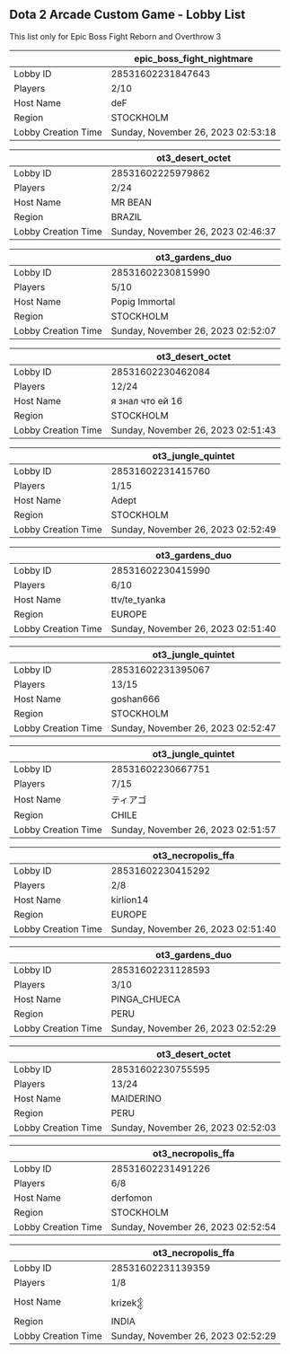 ## Dota 2 Arcade Custom Game - Lobby List

This list only for Epic Boss Fight Reborn and Overthrow 3

|  | epic_boss_fight_nightmare |
| ------ | ------ |
| Lobby ID | 28531602231847643 |
| Players | 2/10 |
| Host Name | deF |
| Region | STOCKHOLM |
| Lobby Creation Time | Sunday, November 26, 2023 02:53:18 |


|  | ot3_desert_octet |
| ------ | ------ |
| Lobby ID | 28531602225979862 |
| Players | 2/24 |
| Host Name | MR BEAN |
| Region | BRAZIL |
| Lobby Creation Time | Sunday, November 26, 2023 02:46:37 |


|  | ot3_gardens_duo |
| ------ | ------ |
| Lobby ID | 28531602230815990 |
| Players | 5/10 |
| Host Name | Popig Immortal |
| Region | STOCKHOLM |
| Lobby Creation Time | Sunday, November 26, 2023 02:52:07 |


|  | ot3_desert_octet |
| ------ | ------ |
| Lobby ID | 28531602230462084 |
| Players | 12/24 |
| Host Name | я знал что ей 16 |
| Region | STOCKHOLM |
| Lobby Creation Time | Sunday, November 26, 2023 02:51:43 |


|  | ot3_jungle_quintet |
| ------ | ------ |
| Lobby ID | 28531602231415760 |
| Players | 1/15 |
| Host Name | Adept |
| Region | STOCKHOLM |
| Lobby Creation Time | Sunday, November 26, 2023 02:52:49 |


|  | ot3_gardens_duo |
| ------ | ------ |
| Lobby ID | 28531602230415990 |
| Players | 6/10 |
| Host Name | ttv/te_tyanka |
| Region | EUROPE |
| Lobby Creation Time | Sunday, November 26, 2023 02:51:40 |


|  | ot3_jungle_quintet |
| ------ | ------ |
| Lobby ID | 28531602231395067 |
| Players | 13/15 |
| Host Name | goshan666 |
| Region | STOCKHOLM |
| Lobby Creation Time | Sunday, November 26, 2023 02:52:47 |


|  | ot3_jungle_quintet |
| ------ | ------ |
| Lobby ID | 28531602230667751 |
| Players | 7/15 |
| Host Name | ティアゴ |
| Region | CHILE |
| Lobby Creation Time | Sunday, November 26, 2023 02:51:57 |


|  | ot3_necropolis_ffa |
| ------ | ------ |
| Lobby ID | 28531602230415292 |
| Players | 2/8 |
| Host Name | kirlion14 |
| Region | EUROPE |
| Lobby Creation Time | Sunday, November 26, 2023 02:51:40 |


|  | ot3_gardens_duo |
| ------ | ------ |
| Lobby ID | 28531602231128593 |
| Players | 3/10 |
| Host Name | PINGA_CHUECA |
| Region | PERU |
| Lobby Creation Time | Sunday, November 26, 2023 02:52:29 |


|  | ot3_desert_octet |
| ------ | ------ |
| Lobby ID | 28531602230755595 |
| Players | 13/24 |
| Host Name | MAIDERINO |
| Region | PERU |
| Lobby Creation Time | Sunday, November 26, 2023 02:52:03 |


|  | ot3_necropolis_ffa |
| ------ | ------ |
| Lobby ID | 28531602231491226 |
| Players | 6/8 |
| Host Name | derfomon |
| Region | STOCKHOLM |
| Lobby Creation Time | Sunday, November 26, 2023 02:52:54 |


|  | ot3_necropolis_ffa |
| ------ | ------ |
| Lobby ID | 28531602231139359 |
| Players | 1/8 |
| Host Name | krizek𒉭 |
| Region | INDIA |
| Lobby Creation Time | Sunday, November 26, 2023 02:52:29 |



